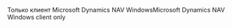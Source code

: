 <span data-ttu-id="57391-101">Только клиент Microsoft Dynamics NAV Windows</span><span class="sxs-lookup"><span data-stu-id="57391-101">Microsoft Dynamics NAV Windows client only</span></span>